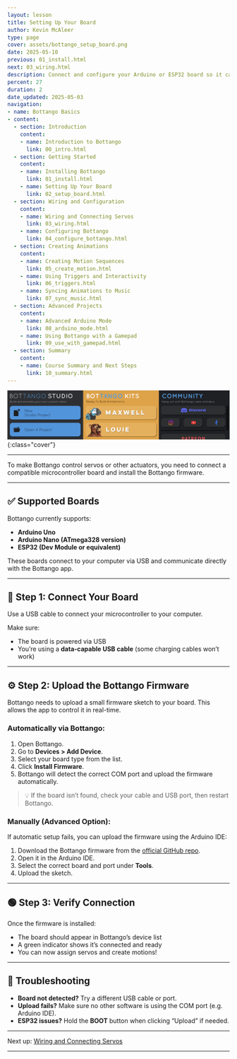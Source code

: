 ```yaml
---
layout: lesson
title: Setting Up Your Board
author: Kevin McAleer
type: page
cover: assets/bottango_setup_board.png
date: 2025-05-10
previous: 01_install.html
next: 03_wiring.html
description: Connect and configure your Arduino or ESP32 board so it can talk to Bottango.
percent: 27
duration: 2
date_updated: 2025-05-03
navigation:
- name: Bottango Basics
- content:
  - section: Introduction
    content:
    - name: Introduction to Bottango
      link: 00_intro.html
  - section: Getting Started
    content:
    - name: Installing Bottango
      link: 01_install.html
    - name: Setting Up Your Board
      link: 02_setup_board.html
  - section: Wiring and Configuration
    content:
    - name: Wiring and Connecting Servos
      link: 03_wiring.html
    - name: Configuring Bottango
      link: 04_configure_bottango.html
  - section: Creating Animations
    content:
    - name: Creating Motion Sequences
      link: 05_create_motion.html
    - name: Using Triggers and Interactivity
      link: 06_triggers.html
    - name: Syncing Animations to Music
      link: 07_sync_music.html
  - section: Advanced Projects
    content:
    - name: Advanced Arduino Mode
      link: 08_arduino_mode.html
    - name: Using Bottango with a Gamepad
      link: 09_use_with_gamepad.html
  - section: Summary
    content:
    - name: Course Summary and Next Steps
      link: 10_summary.html
---
```



![Cover](assets/intro.png){:class="cover"}

---

To make Bottango control servos or other actuators, you need to connect a compatible microcontroller board and install the Bottango firmware.

---

## ✅ Supported Boards

Bottango currently supports:

- **Arduino Uno**
- **Arduino Nano (ATmega328 version)**
- **ESP32 (Dev Module or equivalent)**

These boards connect to your computer via USB and communicate directly with the Bottango app.

---

## 🔌 Step 1: Connect Your Board

Use a USB cable to connect your microcontroller to your computer.

Make sure:

- The board is powered via USB
- You’re using a **data-capable USB cable** (some charging cables won’t work)

---

## ⚙️ Step 2: Upload the Bottango Firmware

Bottango needs to upload a small firmware sketch to your board. This allows the app to control it in real-time.

### Automatically via Bottango:

1. Open Bottango.
2. Go to **Devices > Add Device**.
3. Select your board type from the list.
4. Click **Install Firmware**.
5. Bottango will detect the correct COM port and upload the firmware automatically.

> 💡 If the board isn’t found, check your cable and USB port, then restart Bottango.

### Manually (Advanced Option):

If automatic setup fails, you can upload the firmware using the Arduino IDE:

1. Download the Bottango firmware from the [official GitHub repo](https://github.com/bottango/bottango-firmware).
2. Open it in the Arduino IDE.
3. Select the correct board and port under **Tools**.
4. Upload the sketch.

---

## 🟢 Step 3: Verify Connection

Once the firmware is installed:

- The board should appear in Bottango’s device list
- A green indicator shows it’s connected and ready
- You can now assign servos and create motions!

---

## 🧪 Troubleshooting

- **Board not detected?** Try a different USB cable or port.
- **Upload fails?** Make sure no other software is using the COM port (e.g. Arduino IDE).
- **ESP32 issues?** Hold the **BOOT** button when clicking “Upload” if needed.

---

Next up: [Wiring and Connecting Servos](04_wiring.md)

---
